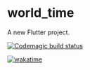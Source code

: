 # world_time

A new Flutter project.

[![Codemagic build status](https://api.codemagic.io/apps/60470893478667c21a06697f/60470893478667c21a06697e/status_badge.svg)](https://codemagic.io/apps/60470893478667c21a06697f/60470893478667c21a06697e/latest_build)

[![wakatime](https://wakatime.com/badge/github/G1Joshi/world_time.svg)](https://wakatime.com/badge/github/G1Joshi/world_time)
